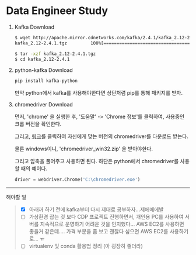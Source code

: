 # Data Engineer Study
1. Kafka Download

   ```bash
   $ wget http://apache.mirror.cdnetworks.com/kafka/2.4.1/kafka_2.12-2.4.1.tgz
   kafka_2.12-2.4.1.tgz         100%[==============================================>]  59.47M  7.80MB/s    in 7.7s
   
   $ tar -xzf kafka_2.12-2.4.1.tgz
   $ cd kafka_2.12-2.4.1
   ```




2. python-kafka Download

   ```bash
   pip install kafka-python
   ```

   만약 python에서 kafka를 사용해야한다면 상단처럼 pip를 통해 패키지를 받자.



3. chromedriver Download

   먼저, 'chrome' 을 실행한 후, '도움말' -> 'Chrome 정보'를 클릭하여, 사용중인 크롬 버전을 확인한다. 

   그리고, [링크](https://sites.google.com/a/chromium.org/chromedriver/downloads)를 클릭하여 자신에게 맞는 버전의 chromedriver를 다운로드 받는다.

   물론 windows이니, 'chromedriver_win32.zip' 을 받아야한다.

   그리고 압축을 풀어주고 사용하면 된다. 하단은 python에서 chromedriver를 사용할 때의 예이다.

   ```python
   driver = webdriver.Chrome('C:\chromedriver.exe')
   ```

   

------

해야할 일

> - [x] 아래꺼 하기 전에 kafka부터 다시 제대로 공부하자...제에에에발
>- [ ] 가상환경 잡는 것 보다 CDP 프로젝트 진행하면서, 개인용 PC를 사용하여 서버를 지속적으로 운영하기 어려운 것을 인지했다... AWS EC2를 사용하면 좋을거 같은데.... 가격 부분을 좀 보고 괜찮다 싶으면 AWS EC2를 사용하기로... ㅠ
> - [ ] virtualenv 및 conda 활용법 정리 (아 굉장히 좋더라)